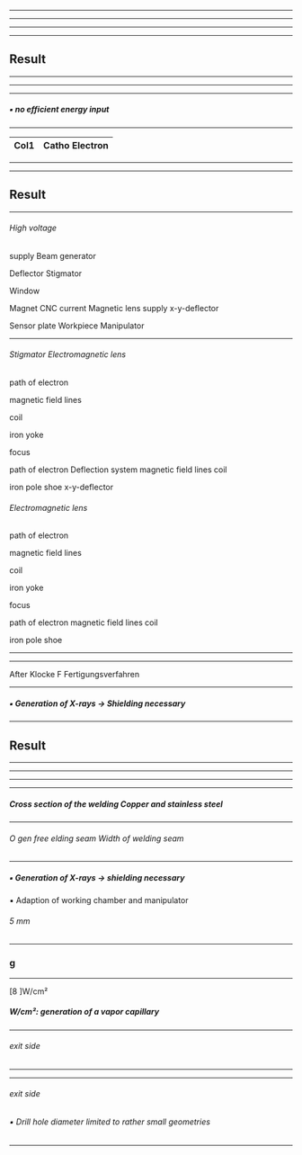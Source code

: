 -----

-----

-----

-----

## Result


-----

-----

-----

##### ▪ no efficient energy input


-----

|Col1|Catho Electron|
|---|---|


-----

-----

## Result


-----

###### High voltage
 supply
 Beam generator

 Deflector Stigmator

 Window

 Magnet
 CNC current
 Magnetic lens
 supply
 x-y-deflector

 Sensor plate Workpiece Manipulator


-----

###### Stigmator Electromagnetic lens

 path of electron

 magnetic field lines

 coil

 iron yoke

 focus

 path of electron Deflection system
 magnetic field lines
 coil

 iron pole shoe
 x-y-deflector


###### Electromagnetic lens

 path of electron

 magnetic field lines

 coil

 iron yoke

 focus

 path of electron
 magnetic field lines
 coil

 iron pole shoe


-----

-----

After Klocke F Fertigungsverfahren


-----

##### ▪ Generation of X-rays → Shielding necessary


-----

## Result


-----

-----

-----

-----

##### Cross section of the welding Copper and stainless steel


-----

###### O gen free elding seam Width of welding seam


-----

##### ▪ Generation of X-rays -> shielding necessary
 ▪ Adaption of working chamber and manipulator


###### 5 mm


-----

### g


-----

[8 ]W/cm²

##### W/cm²: generation of a vapor capillary


-----

###### exit side


-----

-----

###### exit side



###### ▪ Drill hole diameter limited to rather small geometries


-----

